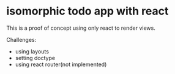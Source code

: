 # isomorphic todo app with react
This is a proof of concept using only react to render views.

Challenges:
* using layouts
* setting doctype
* using react router(not implemented)
